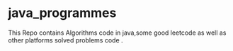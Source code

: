 # java_programmes

This Repo contains Algorithms code in java,some good leetcode as well as other platforms solved  problems code .  
